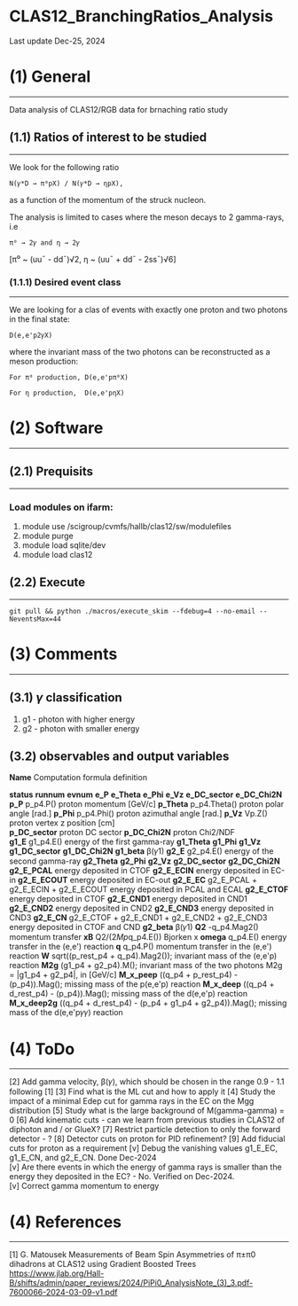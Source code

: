 # CLAS12_BranchingRatios_Analysis


Last update Dec-25, 2024
    


# **(1) General**
--------------------------------------------------------
Data analysis of CLAS12/RGB data for brnaching ratio study
  
## (1.1) Ratios of interest to be studied 
--------------------------------------------------------
We look for the following ratio 

    N(𝛾*D → π⁰pX) / N(𝛾*D → ηpX),

as a function of the momentum of the struck nucleon.

The analysis is limited to cases where the meson decays to 2 gamma-rays, i.e
    
    π⁰ → 2𝛾 and η → 2𝛾
    
[π⁰ ~ (uu¯ - dd¯)√2, η ~ (uu¯ + dd¯ - 2ss¯)√6] 



### (1.1.1) Desired event class 
--------------------------------------------------------
We are looking for a clas of events with exactly one proton and two photons in the final state:  

    D(e,e'p2𝛾X)

where the invariant mass of the two photons can be reconstructed as a meson production:
 
    For π⁰ production, D(e,e'pπ⁰X)
    
    For η production,  D(e,e'pηX)     
  
  


# **(2) Software**
--------------------------------------------------------

## (2.1) Prequisits
---------------------------------------
### Load modules on ifarm:

1. module use /scigroup/cvmfs/hallb/clas12/sw/modulefiles
2. module purge
3. module load sqlite/dev
4. module load clas12


## (2.2) Execute
---------------------------------------
    git pull && python ./macros/execute_skim --fdebug=4 --no-email --NeventsMax=44


# **(3) Comments**
--------------------------------------------------------

## (3.1) $\gamma$ classification
1. g1 - photon with higher energy
2. g2 - photon with smaller energy

## (3.2) observables and output variables

**Name**        Computation formula                     definition

**status**
**runnum**
**evnum**
**e_P**
**e_Theta**
**e_Phi**
**e_Vz**
**e_DC_sector**
**e_DC_Chi2N**
**p_P**         p_p4.P()                                            proton momentum         [GeV/c]
**p_Theta**     p_p4.Theta()                                        proton polar angle      [rad.]
**p_Phi**       p_p4.Phi()                                          proton azimuthal angle  [rad.]
**p_Vz**        Vp.Z()                                              proton vertex z position [cm]                 
**p_DC_sector**                                                     proton DC sector
**p_DC_Chi2N**                                                      proton Chi2/NDF  
**g1_E**        g1_p4.E()                                           energy of the first gamma-ray
**g1_Theta**
**g1_Phi**
**g1_Vz**
**g1_DC_sector**
**g1_DC_Chi2N**
**g1_beta**     β(𝛾1)
**g2_E**        g2_p4.E()                                           energy of the second gamma-ray
**g2_Theta**
**g2_Phi**
**g2_Vz**
**g2_DC_sector**
**g2_DC_Chi2N**
**g2_E_PCAL**                                                           energy deposited in CTOF
**g2_E_ECIN**                                                           energy deposited in EC-in
**g2_E_ECOUT**                                                          energy deposited in EC-out
**g2_E_EC**     g2_E_PCAL + g2_E_ECIN + g2_E_ECOUT                      energy deposited in PCAL and ECAL
**g2_E_CTOF**                                                           energy deposited in CTOF
**g2_E_CND1**                                                           energy deposited in CND1
**g2_E_CND2**                                                           energy deposited in CND2
**g2_E_CND3**                                                           energy deposited in CND3
**g2_E_CN**     g2_E_CTOF + g2_E_CND1 + g2_E_CND2 + g2_E_CND3           energy deposited in CTOF and CND
**g2_beta**     β(𝛾1)
**Q2**          -q_p4.Mag2()                                            momentum transfer
**xB**          Q2/(2*Mp*q_p4.E())                                      Bjorken x
**omega**       q_p4.E()                                                energy transfer in the (e,e') reaction
**q**           q_p4.P()                                                momentum transfer in the (e,e') reaction
**W**           sqrt((p_rest_p4 + q_p4).Mag2());                        invariant mass  of the (e,e'p) reaction
**M2g**         (g1_p4 + g2_p4).M();                                    invariant mass of the two photons M2g = |g1_p4 + g2_p4|, in [GeV/c]
**M_x_peep**    ((q_p4 + p_rest_p4) - (p_p4)).Mag();                    missing mass of the p(e,e'p) reaction
**M_x_deep**    ((q_p4 + d_rest_p4) - (p_p4)).Mag();                    missing mass of the d(e,e'p) reaction
**M_x_deep2g**  ((q_p4 + d_rest_p4) - (p_p4 + g1_p4 + g2_p4)).Mag();    missing mass of the d(e,e'p𝛾𝛾) reaction


# **(4) ToDo**
--------------------------------------------------------

[2] Add gamma velocity, β(𝛾), which should be chosen in the range 0.9 - 1.1 following [1]
[3] Find what is the ML cut and how to apply it
[4] Study the impact of a minimal Edep cut for gamma rays in the EC on the Mgg distribution
[5] Study what is the large background of M(gamma-gamma) = 0
[6] Add kinematic cuts - can we learn from previous studies in CLAS12 of diphoton and / or GlueX?
[7] Restrict particle detection to only the forward detector - ?
[8] Detector cuts on proton for PID refinement?
[9] Add fiducial cuts for proton as a requirement
[v] Debug the vanishing values g1_E_EC, g1_E_CN, and g2_E_CN. Done Dec-2024  
[v] Are there events in which the energy of gamma rays is smaller than the energy they deposited in the EC? - No. Verified on Dec-2024.     
[v] Correct gamma momentum to energy 




# **(4) References**
--------------------------------------------------------

[1] G. Matousek Measurements of Beam Spin Asymmetries of π±π0 dihadrons at CLAS12 using Gradient Boosted Trees https://www.jlab.org/Hall-B/shifts/admin/paper_reviews/2024/PiPi0_AnalysisNote_(3)_3.pdf-7600066-2024-03-09-v1.pdf


